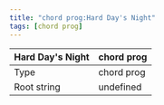 ```yaml
---
title: "chord prog:Hard Day's Night"
tags: [chord prog]
---
```


|Hard Day's Night|chord prog|
|---|---|
|Type|chord prog|
|Root string|undefined|

